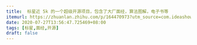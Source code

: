```yaml
---
title:  标星近 5k 的一个超级开源项目，包含了大厂面经，算法图解，电子书等
itemurl: https://zhuanlan.zhihu.com/p/164470973?utm_source=com.ideashower.readitlater.pro&utm_medium=social&utm_oi=28196191862784
date: 2020-07-27T13:56:47.725469+08:00
tags: [标星,面经,开源]
draft: false
---
```

